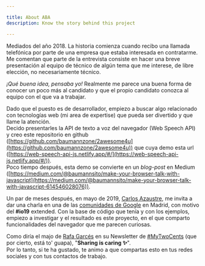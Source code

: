 ```yaml
---

title: About ABA
description: Know the story behind this project

---
```


Mediados del año 2018. La historia comienza cuando recibo una llamada telefónica por parte de una empresa que estaba interesada en contratarme. 
Me comentan que parte de la entrevista consiste en hacer una breve presentación al equipo de técnico de algún tema que me interese, de libre elección, no necesariamente técnico.

_¡Qué buena idea, pensaba yo!_ Realmente me parece una buena forma de conocer un poco más al candidato y que el propio candidato
conozca al equipo con el que va a trabajar.

Dado que el puesto es de desarrollador, empiezo a buscar algo relacionado con tecnologías web (mi area de expertise) que pueda ser divertido y
que llame la atención.  
Decido presentarles la API de texto a voz del navegador (Web Speech API) y creo este repositorio en github ([https://github.com/baumannzone/2awesome4u](https://github.com/baumannzone/2awesome4u))
que cuya demo esta url ([https://web-speech-api-js.netlify.app/#/](https://web-speech-api-js.netlify.app/#/)).  
Poco tiempo después, esta demo se convierte en un _blog-post_ en Medium ([https://medium.com/@baumannsito/make-your-browser-talk-with-javascript](https://medium.com/@baumannsito/make-your-browser-talk-with-javascript-614546028076)).

Un par de meses después, en mayo de 2019, [Carlos Azaustre](https://carlosazaustre.es/about), me invita a dar una charla en una de las [comunidades de Google](https://www.meetup.com/es-ES/gcdcmadrid/events/260366402/) en Madrid, con motivo del __#io19__ extended.
Con la base de código que tenía y con los ejemplos, empiezo a investigar y el resultado es este proyecto, en el que comparto funcionalidades del navegador que me parecen curiosas.

Como diría el majo de [Rafa Garcés](https://twitter.com/rafagarces) en su Newsletter de [#MyTwoCents](https://rafagarces.us8.list-manage.com/subscribe?u=cb8dd9dbb231f1c48a7ddb835&id=1a2645687a) (que por cierto, está to' guapa), "**Sharing is caring ✨**".  
Por lo tanto, si te ha gustado, te animo a que compartas esto en tus redes sociales y con tus contactos de trabajo.


